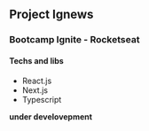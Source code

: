 ## Project Ignews

### Bootcamp Ignite - Rocketseat

#### Techs and libs

- React.js
- Next.js
- Typescript

__under develovepment__